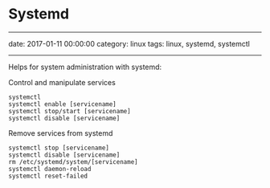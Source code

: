 # Systemd
--- 
date: 2017-01-11 00:00:00
category: linux
tags: linux, systemd, systemctl
***


Helps for system administration with systemd:

Control and manipulate services

    systemctl
    systemctl enable [servicename]
    systemctl stop/start [servicename]
    systemctl disable [servicename]


Remove services from systemd

    systemctl stop [servicename]
    systemctl disable [servicename]
    rm /etc/systemd/system/[servicename]
    systemctl daemon-reload
    systemctl reset-failed